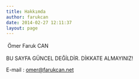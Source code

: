 ```yaml
---
title: Hakkımda
author: farukcan
date: 2014-02-27 12:11:37
layout: page
---
```

<span style="line-height: 1.6471;"> </span>Ömer Faruk CAN

BU SAYFA GÜNCEL DEĞİLDİR. DİKKATE ALMAYINIZ!

E-mail : omer@farukcan.net

